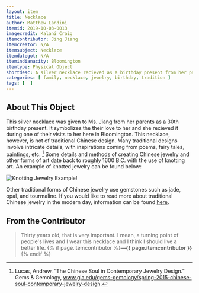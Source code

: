 ```yaml
---
layout: item
title: Necklace
author: Matthew Landini
itemid: 2019-10-03-0013
imagecredit: Kalani Craig
itemcontributor: Jing Jiang
itemcreator: N/A
itemsubject: Necklace
itemdategot: N/A
itemindianacity: Bloomington
itemtype: Physical Object
shortdesc: A silver necklace recieved as a birthday present from her parents in China
categories: [ family, necklace, jewelry, birthday, tradition ]
tags: [  ]
---
```

## About This Object

This silver necklace was given to Ms. Jiang from her parents as a 30th birthday present. It symbolizes the their love to her and she recieved it during one of their visits to her here in Bloomington. This necklace, however, is not of traditional Chinese design. Many traditional designs involve intricate details, with inspirations coming from poems, fairy tales, paintings, etc. [^1] Some details and methods of creating Chinese jewelry and other forms of art date back to roughly 1600 B.C. with the use of knotting art. An example of knotted jewelry can be found below:

![Knotting Jewelry Example](/IUBHistoryHarvest/assets/images/knotting_example.jpg)!

Other traditional forms of Chinese jewelry use gemstones such as jade, opal, and tourmaline. If you would like to read more about traditional Chinese jewelry in the modern day, information can be found [here](https://www.gia.edu/gems-gemology/spring-2015-chinese-soul-contemporary-jewelry-design).

## From the Contributor

>Thirty years old, that is very important. I mean, a turning point of people's lives and I wear this necklace and I think I should live a better life. {% if page.itemcontributor %}**—{{ page.itemcontributor }}**{% endif %}

[^1]: Lucas, Andrew. “The Chinese Soul in Contemporary Jewelry Design.” Gems & Gemology, www.gia.edu/gems-gemology/spring-2015-chinese-soul-contemporary-jewelry-design.
